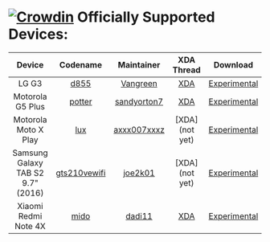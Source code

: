 [![Crowdin](https://d322cqt584bo4o.cloudfront.net/xenonhd-rom/localized.svg)](https://crowdin.com/project/xenonhd-rom)
Officially Supported Devices:
==========
| Device                            | Codename                                                                           | Maintainer                                    | XDA Thread     | Download                                                                                     |
| :-------------------------------: | :--------------------------------------------------------------------------------: | :-------------------------------------------: | :------------: | :------------------------------------------------------------------------------------------: |
| LG G3                             | [d855](https://github.com/TeamHorizon/android_device_lge_d855)                     | [Vangreen](https://github.com/Vangreen)       | [XDA](https://forum.xda-developers.com/showthread.php?t=3701868) | [Experimental](https://mirrors.c0urier.net/android/teamhorizon/O/Experimental/d855/)         |
| Motorola G5 Plus                  | [potter](https://github.com/TeamHorizon/android_device_motorola_potter)            | [sandyorton7](https://github.com/sandyorton7) | [XDA](https://forum.xda-developers.com/showthread.php?t=3698103) | [Experimental](https://mirrors.c0urier.net/android/teamhorizon/O/Experimental/potter/)|
| Motorola Moto X Play              | [lux](https://github.com/TeamHorizon/android_device_motorola_lux)                  | [axxx007xxxz](https://github.com/axxx007xxxz) | [XDA](not yet) | [Experimental](https://mirrors.c0urier.net/android/teamhorizon/O/Experimental/lux/)          |
| Samsung Galaxy TAB S2 9.7" (2016) | [gts210vewifi](https://github.com/TeamHorizon/android_device_samsung_gts210vewifi) | [joe2k01](https://github.com/joe2k01)         | [XDA](not yet) | [Experimental](https://mirrors.c0urier.net/android/teamhorizon/O/Experimental/gts210vewifi/) |
| Xiaomi Redmi Note 4X              | [mido](https://github.com/TeamHorizon/android_device_xiaomi_mido)                  | [dadi11](https://github.com/dadi11)           | [XDA](https://forum.xda-developers.com/showthread.php?t=3696072) | [Experimental](https://mirrors.c0urier.net/android/teamhorizon/O/Experimental/mido/)         |
